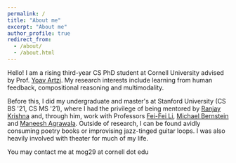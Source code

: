 ```yaml
---
permalink: /
title: "About me"
excerpt: "About me"
author_profile: true
redirect_from: 
  - /about/
  - /about.html
---
```


Hello! I am a rising third-year CS PhD student at Cornell University advised by Prof. [Yoav Artzi](https://yoavartzi.com/). My research interests include learning from human feedback, compositional reasoning and multimodality. 

Before this, I did my undergraduate and master's at Stanford University (CS BS '21, CS MS '21), where I had the privilege of being mentored by [Ranjay Krishna](http://www.ranjaykrishna.com/index.html) and, through him, work with Professors [Fei-Fei Li](https://profiles.stanford.edu/fei-fei-li), [Michael Bernstein](https://hci.stanford.edu/msb/) and [Maneesh Agrawala](http://graphics.stanford.edu/~maneesh/). Outside of research, I can be found avidly consuming poetry books or improvising jazz-tinged guitar loops. I was also heavily involved with theater for much of my life.

You may contact me at mog29 at cornell dot edu
